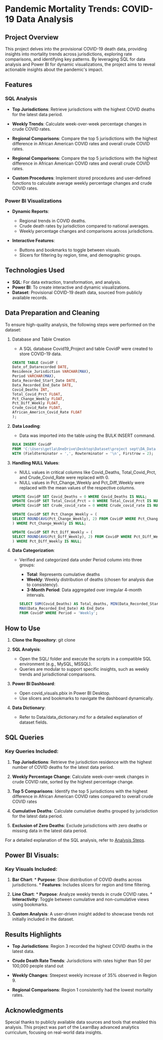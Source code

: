 # Pandemic Mortality Trends: COVID-19 Data Analysis

## Project Overview

This project delves into the provisional COVID-19 death data, providing insights into mortality trends across jurisdictions, exploring rate comparisons, and identifying key patterns. By leveraging SQL for data analysis and Power BI for dynamic visualizations, the project aims to reveal actionable insights about the pandemic's impact.

## Features

### SQL Analysis

* **Top Jurisdictions**: Retrieve jurisdictions with the highest COVID deaths for the latest data period.

* **Weekly Trends**: Calculate week-over-week percentage changes in crude COVID rates.

* **Regional Comparisons**: Compare the top 5 jurisdictions with the highest difference in African American COVID rates and overall crude COVID rates.

* **Regional Comparisons**: Compare the top 5 jurisdictions with the highest difference in African American COVID rates and overall crude COVID rates.

* **Custom Procedures**: Implement stored procedures and user-defined functions to calculate average weekly percentage changes and crude COVID rates.

### Power BI Visualizations

* **Dynamic Reports**:
    - Regional trends in COVID deaths.
    - Crude death rates by jurisdiction compared to national averages.
    - Weekly percentage changes and comparisons across jurisdictions.

* **Interactive Features**:
    - Buttons and bookmarks to toggle between visuals.
    - Slicers for filtering by region, time, and demographic groups.

## Technologies Used

* **SQL**: For data extraction, transformation, and analysis.
* **Power BI**: To create interactive and dynamic visualizations.
* **Dataset**: Provisional COVID-19 death data, sourced from publicly available records.

## Data Preparation and Cleaning

To ensure high-quality analysis, the following steps were performed on the dataset:

1. Database and Table Creation
    
    * A SQL database Covid19_Project and table CovidP were created to store COVID-19 data.
    
    ```sql
    CREATE TABLE CovidP (
    Date_of_Datarecorded DATE, 
    Residence_Jurisdiction VARCHAR(MAX), 
    Period VARCHAR(MAX), 
    Data_Recorded_Start_Date DATE, 
    Data_Recorded_End_Date DATE, 
    Covid_Deaths INT, 
    Total_Covid_Prct FLOAT, 
    Pct_Change_Weekly FLOAT, 
    Pct_Diff_Weekly FLOAT,
    Crude_Covid_Rate FLOAT, 
    African_Americn_Covid_Rate FLOAT
    ); 

2. **Data Loading**:
   
    * Data was imported into the table using the BULK INSERT command.
    
    ```sql 
    BULK INSERT CovidP
    FROM 'C:\Users\getla\OneDrive\Desktop\Dataset\project sept\DA_Data (1).csv'
    WITH (Fieldterminator = ',', Rowterminator = '\n', Firstrow = 2);
    

3. **Handling NULL Values**:
    
    * NULL values in critical columns like Covid_Deaths, Total_Covid_Prct, and Crude_Covid_Rate were replaced with 0.
    * NULL values in Pct_Change_Weekly and Pct_Diff_Weekly were replaced with the mean values of the respective columns.
    
    ```sql
    UPDATE CovidP SET Covid_Deaths = 0 WHERE Covid_Deaths IS NULL;
    UPDATE CovidP SET Total_Covid_Prct = 0 WHERE Total_Covid_Prct IS NULL;
    UPDATE CovidP SET Crude_covid_rate = 0 WHERE Crude_covid_rate IS NULL;

    UPDATE CovidP SET Pct_Change_Weekly = (
    SELECT ROUND(AVG(Pct_Change_Weekly), 2) FROM CovidP WHERE Pct_Change_Weekly IS NOT NULL
    ) WHERE Pct_Change_Weekly IS NULL;

    UPDATE CovidP SET Pct_Diff_Weekly = (
    SELECT ROUND(AVG(Pct_Diff_Weekly), 2) FROM CovidP WHERE Pct_Diff_Weekly IS NOT NULL
    ) WHERE Pct_Diff_Weekly IS NULL;

4. **Data Categorization**:
    
    * Verified and categorized data under Period column into three groups:
        - **Total**: Represents cumulative deaths
        - **Weekly**: Weekly distribution of deaths (chosen for analysis due to consistency).
        - **3-Month Period**: Data aggregated over irregular 4-month intervals.
        
        ```sql
        SELECT SUM(Covid_Deaths) AS Total_deaths, MIN(Data_Recorded_Start_Date) AS Start_Date,
        MAX(Data_Recorded_End_Date) AS End_Date
        FROM CovidP WHERE Period = 'Weekly';

## How to Use

1. **Clone the Repository**:
    git clone <repo-url>

2. **SQL Analysis**:
    * Open the SQL/ folder and execute the scripts in a compatible SQL environment (e.g., MySQL, MSSQL).
    * Queries are modular to support specific insights, such as weekly trends and jurisdictional        comparisons.

3. **Power BI Dashboard**:
    * Open covid_visuals.pbix in Power BI Desktop.
    * Use slicers and bookmarks to navigate the dashboard dynamically.

4. **Data Dictionary**:
    * Refer to Data/data_dictionary.md for a detailed explanation of dataset fields.

## SQL Queries

### Key Queries Included:

   1. **Top Jurisdictions**: Retrieve the jurisdiction residence with the highest number of COVID deaths for the latest data period.
   
   2. **Weekly Percentage Change**: Calculate week-over-week changes in crude COVID rate, sorted by the highest percentage change.
   
   3. **Top 5 Comparisons**: Identify the top 5 jurisdictions with the highest difference in African American COVID rates compared to overall crude COVID rates
   
   4. **Cumulative Deaths**: Calculate cumulative deaths grouped by jurisdiction for the latest data period.
   
   5. **Exclusion of Zero Deaths**: Exclude jurisdictions with zero deaths or missing data in the latest data period.

   For a detailed explanation of the SQL analysis, refer to [Analysis Steps](./Documentation/analysis_steps.md).

## Power BI Visuals:

### Key Visuals Included:

   1. **Bar Chart**:
    * **Purpose**: Show distribution of COVID deaths across jurisdictions.
    * **Features**: Includes slicers for region and time filtering.
   
   2. **Line Chart**:
    * **Purpose**: Analyze weekly trends in crude COVID rates.
    * **Interactivity**: Toggle between cumulative and non-cumulative views using bookmarks.

   3. **Custom Analysis**: A user-driven insight added to showcase trends not initially included in the dataset.

## Results Highlights

* **Top Jurisdictions**: Region 3 recorded the highest COVID deaths in the latest data.

* **Crude Death Rate Trends**: Jurisdictions with rates higher than 50 per 100,000 people stand out

* **Weekly Changes**: Steepest weekly increase of 35% observed in Region 9.

* **Regional Comparisons**: Region 1 consistently had the lowest mortality rates.

## Acknowledgments

Special thanks to publicly available data sources and tools that enabled this analysis. This project was part of the LearnBay advanced analytics curriculum, focusing on real-world data insights.
